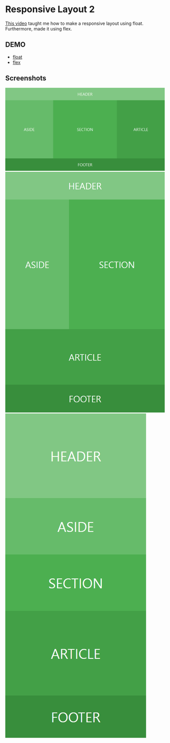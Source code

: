 # Responsive Layout 2

[This video](https://wtss.tistory.com/207) taught me how to make a responsive layout using float.  
Furthermore, made it using flex.

## DEMO
- [float](https://focused-hawking-d09d86.netlify.app/responsive-2/float/)
- [flex](https://focused-hawking-d09d86.netlify.app/responsive-2/flex/)

## Screenshots

<img src="./screenshots/desktop.png" title="desktop">
<img src="./screenshots/tablet.png" title="tablet">
<img src="./screenshots/mobile.png" title="mobile">